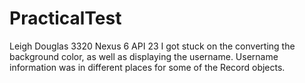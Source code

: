 # PracticalTest
Leigh Douglas
3320
Nexus 6 API 23
I got stuck on the converting the background color, as well as displaying the username. Username information was in different places for some of the Record objects. 
